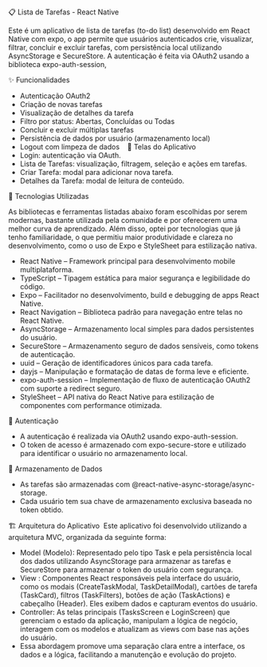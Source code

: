 📋 Lista de Tarefas - React Native

Este é um aplicativo de lista de tarefas (to-do list) desenvolvido em React Native com expo, o app permite que usuários autenticados crie, visualizar, filtrar, concluir e excluir tarefas, com persistência local utilizando AsyncStorage e SecureStore. A autenticação é feita via OAuth2 usando a biblioteca expo-auth-session,    

✨ Funcionalidades
* Autenticação OAuth2
* Criação de novas tarefas
* Visualização de detalhes da tarefa
* Filtro por status: Abertas, Concluídas ou Todas
* Concluir e excluir múltiplas tarefas
* Persistência de dados por usuário (armazenamento local)
* Logout com limpeza de dados 
 
📱 Telas do Aplicativo
* Login: autenticação via OAuth.
* Lista de Tarefas: visualização, filtragem, seleção e ações em tarefas.
* Criar Tarefa: modal para adicionar nova tarefa.
* Detalhes da Tarefa: modal de leitura de conteúdo.   

🧪 Tecnologias Utilizadas

As bibliotecas e ferramentas listadas abaixo foram escolhidas por serem modernas, bastante utilizada pela comunidade e por oferecerem uma melhor curva de aprendizado. Além disso, optei por tecnologias que já tenho familiaridade, o que permitiu maior produtividade e clareza no desenvolvimento, como o uso de Expo e StyleSheet para estilização nativa. 
* React Native – Framework principal para desenvolvimento mobile multiplataforma.
* TypeScript – Tipagem estática para maior segurança e legibilidade do código.
* Expo – Facilitador no desenvolvimento, build e debugging de apps React Native.
* React Navigation – Biblioteca padrão para navegação entre telas no React Native.
* AsyncStorage – Armazenamento local simples para dados persistentes do usuário.
* SecureStore – Armazenamento seguro de dados sensíveis, como tokens de autenticação.
* uuid – Geração de identificadores únicos para cada tarefa.
* dayjs – Manipulação e formatação de datas de forma leve e eficiente.
* expo-auth-session – Implementação de fluxo de autenticação OAuth2 com suporte a redirect seguro.
* StyleSheet – API nativa do React Native para estilização de componentes com performance otimizada.

🔐 Autenticação

* A autenticação é realizada via OAuth2 usando expo-auth-session.
* O token de acesso é armazenado com expo-secure-store e utilizado para identificar o usuário no armazenamento local.

💾 Armazenamento de Dados
* As tarefas são armazenadas com @react-native-async-storage/async-storage.
* Cada usuário tem sua chave de armazenamento exclusiva baseada no token obtido.  

🏗️ Arquitetura do Aplicativo  Este aplicativo foi desenvolvido utilizando a arquitetura MVC, organizada da seguinte forma:

* Model (Modelo): Representado pelo tipo Task e pela persistência local dos dados utilizando AsyncStorage para armazenar as tarefas e SecureStore para armazenar o token do usuário com segurança. 
* View : Componentes React responsáveis pela interface do usuário, como os modais (CreateTaskModal, TaskDetailModal), cartões de tarefa (TaskCard), filtros (TaskFilters), botões de ação (TaskActions) e cabeçalho (Header). Eles exibem dados e capturam eventos do usuário. 
* Controller: As telas principais (TasksScreen e LoginScreen) que gerenciam o estado da aplicação, manipulam a lógica de negócio, interagem com os modelos e atualizam as views com base nas ações do usuário.
* Essa abordagem promove uma separação clara entre a interface, os dados e a lógica, facilitando a manutenção e evolução do projeto. 
